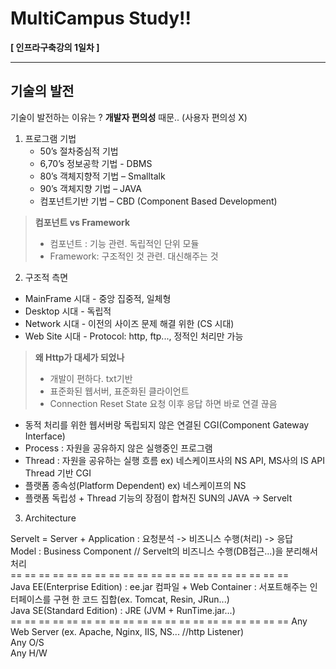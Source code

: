 MultiCampus Study!!
===================


**[ 인프라구축강의 1일차 ]**  

----------


기술의 발전
-------------

기술이 발전하는 이유는 ? **개발자 편의성** 때문.. (사용자 편의성 X)

1.  프로그램 기법
	- 	50’s 절차중심적 기법
	- 	6,70’s 정보공학 기법 - DBMS
	- 	80’s 객체지향적 기법 – Smalltalk
	- 	90’s 객체지향 기법 – JAVA
	- 	컴포넌트기반 기법 – CBD (Component Based Development)  
  > **컴포넌트 vs Framework**
  > - 컴포넌트 : 기능 관련. 독립적인 단위 모듈
  > - Framework:  구조적인 것 관련. 대신해주는 것


  2. 구조적 측면  
  - MainFrame 시대 - 중앙 집중적, 일체형  
  - Desktop 시대 - 독립적  
  - Network 시대 - 이전의 사이즈 문제 해결 위한 (CS 시대)  
  - Web Site 시대 - Protocol: http, ftp..., 정적인 처리만 가능    

> **왜 Http가 대세가 되었나**
>  - 개발이 편하다. txt기반
>  - 표준화된 웹서버, 표준화된 클라이언트
>  - Connection Reset State 요청 이후 응답 하면 바로 연결 끊음


  - 동적 처리를 위한 웹서버랑 독립되지 않은 연결된 CGI(Component Gateway Interface)
  - Process : 자원을 공유하지 않은 실행중인 프로그램
  - Thread : 자원을 공유하는 실행 흐름  ex) 네스케이프사의 NS API, MS사의 IS API Thread 기반 CGI
  - 플랫폼 종속성(Platform Dependent) ex) 네스케이프의 NS
  - 플랫폼 독립성 + Thread 기능의 장점이 합쳐진 SUN의 JAVA -> Servelt

  3. Architecture

   Servelt = Server + Application : 요청분석 -> 비즈니스 수행(처리) -> 응답  
   Model : Business Component // Servelt의 비즈니스 수행(DB접근...)을 분리해서 처리  
  == == == == == == == == == == == == == == == == == == == ==  
   Java EE(Enterprise Edition) : ee.jar 컴파일  +  Web Container : 서포트해주는 인터페이스를 구현 한 코드 집합(ex. Tomcat, Resin, JRun...)  
   Java SE(Standard Edition) : JRE (JVM + RunTime.jar...)  
  == == == == == == == == == == == == == == == == == == == ==
   Any Web Server (ex. Apache, Nginx, IIS, NS... //http Listener)  
   Any O/S  
   Any H/W  
